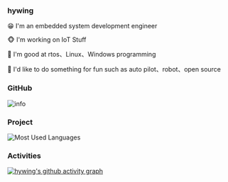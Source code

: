 ### hywing

😁 I'm an embedded system development engineer

🐵 I'm working on IoT Stuff

👀 I'm good at rtos、Linux、Windows programming

🔔 I'd like to do something for fun such as auto pilot、robot、open source 

### GitHub
![info](https://github-readme-stats.vercel.app/api?username=hywing&show_icons=true&count_private=true&theme=dark)
### Project
![Most Used Languages](https://github-readme-stats.vercel.app/api/top-langs/?username=hywing&theme=dark&layout=compact)
### Activities
[![hywing's github activity graph](https://github-readme-activity-graph.vercel.app/graph?username=hywing&theme=xcode)](https://github.com/ashutosh00710/github-readme-activity-graph)
